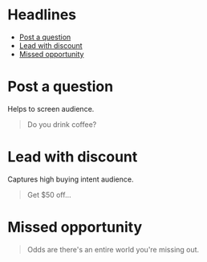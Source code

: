 # Headlines

<!-- vim-markdown-toc GFM -->

* [Post a question](#post-a-question)
* [Lead with discount](#lead-with-discount)
* [Missed opportunity](#missed-opportunity)

<!-- vim-markdown-toc -->

# Post a question

Helps to screen audience.

> Do you drink coffee?

# Lead with discount

Captures high buying intent audience.

> Get $50 off...

# Missed opportunity

> Odds are there's an entire world you're missing out.
